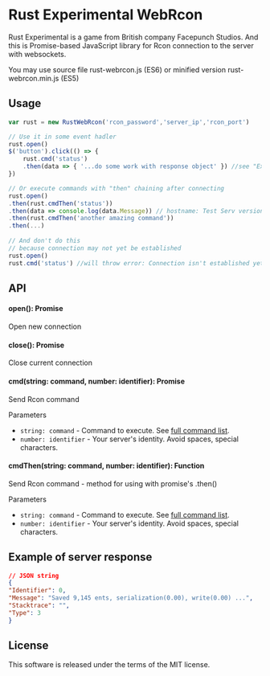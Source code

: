 # **Rust Experimental WebRcon**

Rust Experimental is a game from British company Facepunch Studios. And this is
Promise-based JavaScript library for Rcon connection to the server with websockets.

You may use source file rust-webrcon.js (ES6) or minified version rust-webrcon.min.js (ES5)

## **Usage**

```js
var rust = new RustWebRcon('rcon_password','server_ip','rcon_port')

// Use it in some event hadler
rust.open()
$('button').click(() => {
	rust.cmd('status')
	.then(data => { '...do some work with response object' }) //see "Example of server response"
})

// Or execute commands with "then" chaining after connecting
rust.open()
.then(rust.cmdThen('status'))
.then(data => console.log(data.Message)) // hostname: Test Serv version : 1355 secure (secure...
.then(rust.cmdThen('another amazing command'))
.then(...)
	 
// And don't do this
// because connection may not yet be established
rust.open()
rust.cmd('status') //will throw error: Connection isn't established yet
```

## **API**

#### open(): Promise

Open new connection

#### close(): Promise

Close current connection

#### cmd(string: command, number: identifier): Promise

Send Rcon command


Parameters
+ `string: command` - Command to execute. See [full command list](http://playrustwiki.com/wiki/Server_Commands).
+ `number: identifier` - Your server's identity. Avoid spaces, special characters.

#### cmdThen(string: command, number: identifier): Function

Send Rcon command - method for using with promise's .then()


Parameters
+ `string: command` - Command to execute. See [full command list](http://playrustwiki.com/wiki/Server_Commands).
+ `number: identifier` - Your server's identity. Avoid spaces, special characters.

## **Example of server response**
```JSON
// JSON string
{
"Identifier": 0,
"Message": "Saved 9,145 ents, serialization(0.00), write(0.00) ...",
"Stacktrace": "",
"Type": 3
}
```
## **License**

This software is released under the terms of the MIT license.